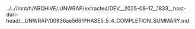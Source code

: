 ../..//mnt/h/ARCHIVE/.UNWRAP/extracted/DEV__2025-08-17__1833__host-duri-head/__UNWRAP/00936ae566/PHASE5_5_4_COMPLETION_SUMMARY.md